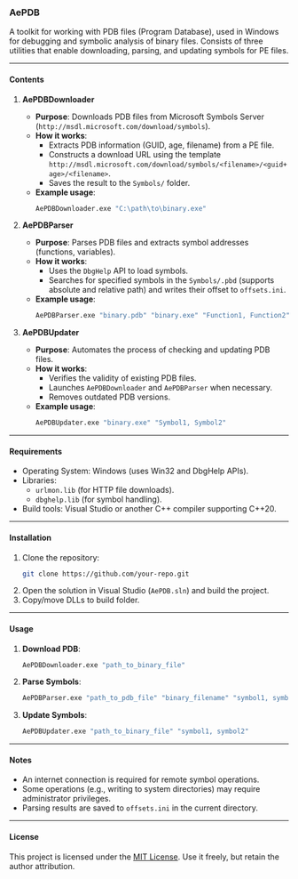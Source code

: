 ### **AePDB**
A toolkit for working with PDB files (Program Database), used in Windows for debugging and symbolic analysis of binary files. Consists of three utilities that enable downloading, parsing, and updating symbols for PE files.

---

#### **Contents**
1. **AePDBDownloader**
   - **Purpose**: Downloads PDB files from Microsoft Symbols Server (`http://msdl.microsoft.com/download/symbols`).
   - **How it works**:
     - Extracts PDB information (GUID, age, filename) from a PE file.
     - Constructs a download URL using the template `http://msdl.microsoft.com/download/symbols/<filename>/<guid+age>/<filename>`.
     - Saves the result to the `Symbols/` folder.
   - **Example usage**:
     ```bash
     AePDBDownloader.exe "C:\path\to\binary.exe"
     ```

2. **AePDBParser**
   - **Purpose**: Parses PDB files and extracts symbol addresses (functions, variables).
   - **How it works**:
     - Uses the `DbgHelp` API to load symbols.
     - Searches for specified symbols in the `Symbols/.pbd` (supports absolute and relative path) and writes their offset to `offsets.ini`.
   - **Example usage**:
     ```bash
     AePDBParser.exe "binary.pdb" "binary.exe" "Function1, Function2"
     ```

3. **AePDBUpdater**
   - **Purpose**: Automates the process of checking and updating PDB files.
   - **How it works**:
     - Verifies the validity of existing PDB files.
     - Launches `AePDBDownloader` and `AePDBParser` when necessary.
     - Removes outdated PDB versions.
   - **Example usage**:
     ```bash
     AePDBUpdater.exe "binary.exe" "Symbol1, Symbol2"
     ```

---

#### **Requirements**
- Operating System: Windows (uses Win32 and DbgHelp APIs).
- Libraries:
  - `urlmon.lib` (for HTTP file downloads).
  - `dbghelp.lib` (for symbol handling).
- Build tools: Visual Studio or another C++ compiler supporting C++20.

---

#### **Installation**
1. Clone the repository:
   ```bash
   git clone https://github.com/your-repo.git
   ```
2. Open the solution in Visual Studio (`AePDB.sln`) and build the project.
3. Copy/move DLLs to build folder.
---

#### **Usage**
1. **Download PDB**:
   ```bash
   AePDBDownloader.exe "path_to_binary_file"
   ```
2. **Parse Symbols**:
   ```bash
   AePDBParser.exe "path_to_pdb_file" "binary_filename" "symbol1, symbol2"
   ```
3. **Update Symbols**:
   ```bash
   AePDBUpdater.exe "path_to_binary_file" "symbol1, symbol2"
   ```

---

#### **Notes**
- An internet connection is required for remote symbol operations.
- Some operations (e.g., writing to system directories) may require administrator privileges.
- Parsing results are saved to `offsets.ini` in the current directory.

---

#### **License**
This project is licensed under the [MIT License](LICENSE). Use it freely, but retain the author attribution.
